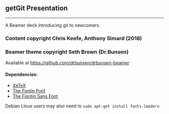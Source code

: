 ## getGit Presentation
---
A Beamer deck introducing git to newcomers.
### Content copyright Chris Keefe, Anthony Simard (2018)

### Beamer theme copyright Seth Brown (Dr.Bunsen)
Available at https://github.com/drbunsen/drbunsen-beamer

#### Dependencies:  

+ [XeTeX](http://en.wikipedia.org/wiki/XeTeX)
+ [The Fontin Font](http://www.exljbris.com/fontin.html)
+ [The Fiontin Sans Font](https://www.exljbris.com/fontinsans.html)

Debian Linux users may also need to ```sudo apt-get install fonts-lmodern```
